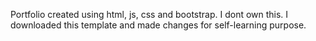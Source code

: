 Portfolio created using html, js, css and bootstrap.
I dont own this.
I downloaded this template and made changes for self-learning purpose. 

